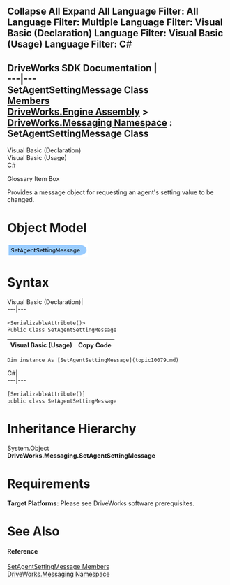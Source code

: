        

 Collapse All Expand All  Language Filter: All  Language Filter: Multiple  Language Filter: Visual Basic (Declaration) Language Filter: Visual Basic (Usage) Language Filter: C#  
---  
DriveWorks SDK Documentation  |   
---|---  
SetAgentSettingMessage Class   
[Members](topic10080.md)   
[DriveWorks.Engine Assembly](topic2156.md) > [DriveWorks.Messaging Namespace](topic10038.md) : SetAgentSettingMessage Class  
---  
  
Visual Basic (Declaration)    
Visual Basic (Usage)    
C# 

Glossary Item Box

Provides a message object for requesting an agent's setting value to be changed. 

# Object Model

![](dotnetdiagramimages/image500.png)

# Syntax

Visual Basic (Declaration)|   
---|---  
      
    
    <SerializableAttribute()>
    Public Class SetAgentSettingMessage   
  
Visual Basic (Usage)| Copy Code  
---|---  
      
    
    Dim instance As [SetAgentSettingMessage](topic10079.md)  
  
C#|   
---|---  
      
    
    [SerializableAttribute()]
    public class SetAgentSettingMessage   
  
# Inheritance Hierarchy

System.Object  
**DriveWorks.Messaging.SetAgentSettingMessage**  


# Requirements

**Target Platforms:** Please see DriveWorks software prerequisites.

# See Also

#### Reference

[SetAgentSettingMessage Members](topic10080.md)   
[DriveWorks.Messaging Namespace](topic10038.md)


